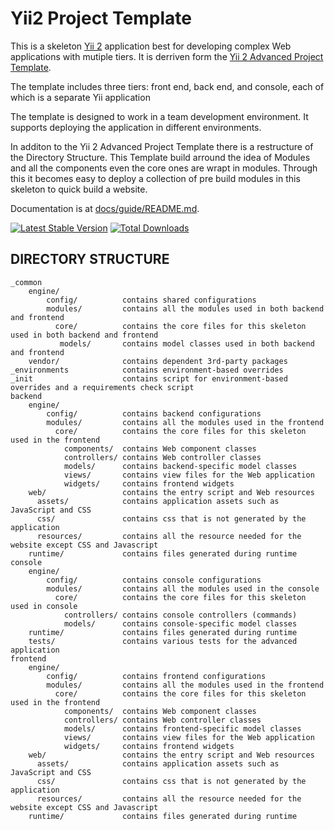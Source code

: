 Yii2 Project Template
=====================

This is a skeleton [Yii 2](http://www.yiiframework.com/) application best for developing complex Web applications with mutiple tiers. 
It is derriven form the [Yii 2 Advanced Project Template](https://github.com/yiisoft/yii2-app-advanced/).  

The template includes three tiers: front end, back end, and console, each of which is a separate Yii application

The template is designed to work in a team development environment. It supports deploying the application in different environments.

In additon to the Yii 2 Advanced Project Template there is a restructure of the Directory Structure. This Template build arround the
idea of Modules and all the components even the core ones are wrapt in modules. Through this it becomes easy to deploy a collection
of pre build modules in this skeleton to quick build a website.

Documentation is at [docs/guide/README.md](docs/guide/README.md).

[![Latest Stable Version](https://poser.pugx.org/spreling/yii2-template/v/stable)](https://packagist.org/packages/spreling/yii2-template)
[![Total Downloads](https://poser.pugx.org/spreling/yii2-template/downloads)](https://packagist.org/packages/spreling/yii2-template)

DIRECTORY STRUCTURE
-------------------
```
_common
    engine/
        config/          contains shared configurations
        modules/         contains all the modules used in both backend and frontend    
          core/          contains the core files for this skeleton used in both backend and frontend  
           models/       contains model classes used in both backend and frontend
    vendor/              contains dependent 3rd-party packages
_environments            contains environment-based overrides
_init                    contains script for environment-based overrides and a requirements check script
backend
    engine/
        config/          contains backend configurations
        modules/         contains all the modules used in the frontend    
          core/          contains the core files for this skeleton used in the frontend
            components/  contains Web component classes
            controllers/ contains Web controller classes
            models/      contains backend-specific model classes
            views/       contains view files for the Web application
            widgets/     contains frontend widgets
    web/                 contains the entry script and Web resources 
      assets/            contains application assets such as JavaScript and CSS
      css/               contains css that is not generated by the application
      resources/         contains all the resource needed for the website except CSS and Javascript
    runtime/             contains files generated during runtime
console
    engine/
        config/          contains console configurations
        modules/         contains all the modules used in the console    
          core/          contains the core files for this skeleton used in console
            controllers/ contains console controllers (commands)
            models/      contains console-specific model classes
    runtime/             contains files generated during runtime
    tests/               contains various tests for the advanced application
frontend
    engine/
        config/          contains frontend configurations
        modules/         contains all the modules used in the frontend    
          core/          contains the core files for this skeleton used in the frontend
            components/  contains Web component classes
            controllers/ contains Web controller classes
            models/      contains frontend-specific model classes
            views/       contains view files for the Web application
            widgets/     contains frontend widgets
    web/                 contains the entry script and Web resources 
      assets/            contains application assets such as JavaScript and CSS
      css/               contains css that is not generated by the application
      resources/         contains all the resource needed for the website except CSS and Javascript
    runtime/             contains files generated during runtime
```
